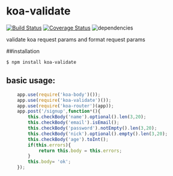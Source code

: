 koa-validate
============

[![Build Status](https://travis-ci.org/RocksonZeta/koa-validate.svg?branch=master)](https://travis-ci.org/RocksonZeta/koa-validate)
[![Coverage Status](https://coveralls.io/repos/RocksonZeta/koa-validate/badge.png)](https://coveralls.io/r/RocksonZeta/koa-validate)
![dependencies](https://david-dm.org/RocksonZeta/koa-validate.png)

validate koa request params and format request params 

##installation
```
$ npm install koa-validate
```

## basic usage:
```javascript
	app.use(require('koa-body')());
	app.use(require('koa-validate')());
	app.use(require('koa-router')(app));
	app.post('/signup',function*(){
		this.checkBody('name').optional().len(3,20);
		this.checkBody('email').isEmail();
		this.checkBody('password').notEmpty().len(3,20);
		this.checkBody('nick').optional().empty().len(3,20);
		this.checkBody('age').toInt();
		if(this.errors){
			return this.body = this.errors;
		}
		this.body= 'ok';
	});
```